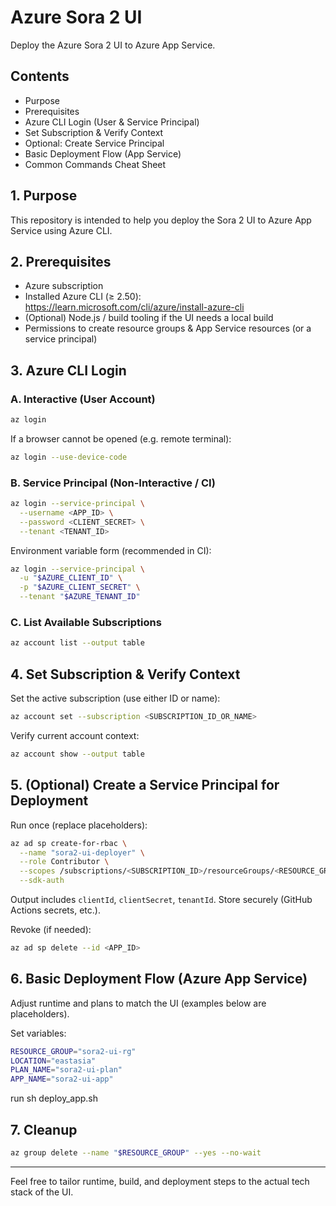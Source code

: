 # Azure Sora 2 UI

Deploy the Azure Sora 2 UI to Azure App Service.

## Contents

- Purpose
- Prerequisites
- Azure CLI Login (User & Service Principal)
- Set Subscription & Verify Context
- Optional: Create Service Principal
- Basic Deployment Flow (App Service)
- Common Commands Cheat Sheet

## 1. Purpose

This repository is intended to help you deploy the Sora 2 UI to Azure App Service using Azure CLI.

## 2. Prerequisites

- Azure subscription
- Installed Azure CLI (≥ 2.50): https://learn.microsoft.com/cli/azure/install-azure-cli
- (Optional) Node.js / build tooling if the UI needs a local build
- Permissions to create resource groups & App Service resources (or a service principal)

## 3. Azure CLI Login

### A. Interactive (User Account)

```bash
az login
```

If a browser cannot be opened (e.g. remote terminal):

```bash
az login --use-device-code
```

### B. Service Principal (Non-Interactive / CI)

```bash
az login --service-principal \
  --username <APP_ID> \
  --password <CLIENT_SECRET> \
  --tenant <TENANT_ID>
```

Environment variable form (recommended in CI):

```bash
az login --service-principal \
  -u "$AZURE_CLIENT_ID" \
  -p "$AZURE_CLIENT_SECRET" \
  --tenant "$AZURE_TENANT_ID"
```

### C. List Available Subscriptions

```bash
az account list --output table
```

## 4. Set Subscription & Verify Context

Set the active subscription (use either ID or name):

```bash
az account set --subscription <SUBSCRIPTION_ID_OR_NAME>
```

Verify current account context:

```bash
az account show --output table
```

## 5. (Optional) Create a Service Principal for Deployment

Run once (replace placeholders):

```bash
az ad sp create-for-rbac \
  --name "sora2-ui-deployer" \
  --role Contributor \
  --scopes /subscriptions/<SUBSCRIPTION_ID>/resourceGroups/<RESOURCE_GROUP> \
  --sdk-auth
```

Output includes `clientId`, `clientSecret`, `tenantId`. Store securely (GitHub Actions secrets, etc.).

Revoke (if needed):

```bash
az ad sp delete --id <APP_ID>
```

## 6. Basic Deployment Flow (Azure App Service)

Adjust runtime and plans to match the UI (examples below are placeholders).

Set variables:

```bash
RESOURCE_GROUP="sora2-ui-rg"
LOCATION="eastasia"
PLAN_NAME="sora2-ui-plan"
APP_NAME="sora2-ui-app"
```
run sh deploy_app.sh


## 7. Cleanup

```bash
az group delete --name "$RESOURCE_GROUP" --yes --no-wait
```
---

Feel free to tailor runtime, build, and deployment steps to the actual tech stack of the UI.
